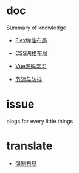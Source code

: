 # doc
Summary of knowledge

- [Flex弹性布局](https://github.com/cloudtian/blogs/blob/master/flex/index.md)

- [CSS网格布局](https://github.com/cloudtian/blogs/blob/master/css-grid-layout/index.md)

- [Vue源码学习](https://github.com/cloudtian/blogs/blob/master/vue/index.md)

- [节流与防抖](https://github.com/cloudtian/blogs/blob/master/throttle-debounce/index.md)

# issue
blogs for every little things

# translate

- [强制布局](https://github.com/cloudtian/blogs/blob/master/translate/force-layout.md)
